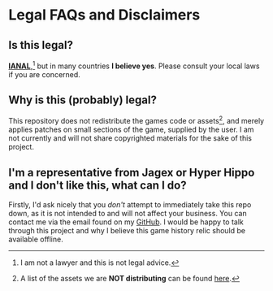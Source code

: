 # Legal FAQs and Disclaimers

## Is this legal?

[**IANAL**](https://en.wikipedia.org/wiki/IANAL),[^1] but in many countries **I believe yes**. Please consult your local laws if you are concerned.

## Why is this (probably) legal?

This repository does not redistribute the games code or assets[^2], and merely applies patches on small sections of the game, supplied by the user. I am not currently and will not share copyrighted materials for the sake of this project.

## I'm a representative from Jagex or Hyper Hippo and I don't like this, what can I do?

Firstly, I'd ask nicely that you *don't* attempt to immediately take this repo down, as it is not intended to and will not affect your business. You can contact me via the email found on my [GitHub](https://github.com/Lustyn). I would be happy to talk through this project and why I believe this game history relic should be available offline.


[^1]: I am not a lawyer and this is not legal advice.

[^2]: A list of the assets we are **NOT distributing** can be found [here](ASSETS-0.1.9.txt).

